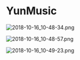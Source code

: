 # YunMusic

![2018-10-16_10-48-34.png](https://upload-images.jianshu.io/upload_images/7154520-e2ee1fd8fce7894b.png?imageMogr2/auto-orient/strip%7CimageView2/2/w/1240)

![2018-10-16_10-48-57.png](https://upload-images.jianshu.io/upload_images/7154520-63746e35c7a842b5.png?imageMogr2/auto-orient/strip%7CimageView2/2/w/1240)

![2018-10-16_10-49-23.png](https://upload-images.jianshu.io/upload_images/7154520-542dd7ee16030733.png?imageMogr2/auto-orient/strip%7CimageView2/2/w/1240)